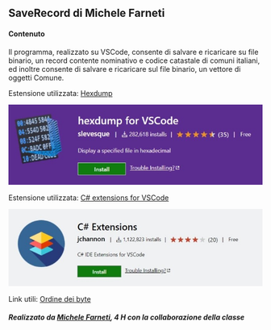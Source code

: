 ## SaveRecord di Michele Farneti

#### Contenuto

Il programma, realizzato su VSCode, consente di salvare e ricaricare su file binario, un record contente nominativo e codice catastale di comuni italiani, ed inoltre consente di 
salvare e ricaricare sul file binario, un vettore di oggetti Comune.

Estensione utilizzata: [Hexdump](https://marketplace.visualstudio.com/items?itemName=slevesque.vscode-hexdump)

![](https://raw.githubusercontent.com/Farne23/MieImmagini/master/249e81d0-2c8e-4fae-9d69-386a5874c352.jpg)

Estensione utilizzata: [C# extensions for VSCode](https://marketplace.visualstudio.com/items?itemName=jchannon.csharpextensions)

![](https://github.com/Farne23/MieImmagini/blob/master/A.jpeg )

Link utili:
[Ordine dei byte](https://it.wikipedia.org/wiki/Ordine_dei_byte)

##### Realizzato da [Michele Farneti](https://github.com/Farne23), 4 H con la collaborazione della classe #####
